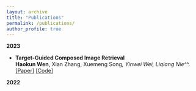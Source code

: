 ```yaml
---
layout: archive
title: "Publications"
permalink: /publications/
author_profile: true
---
```


**2023**
  - **Target-Guided Composed Image Retrieval**   
    **Haokun Wen**, Xian Zhang, Xuemeng Song<sup>*</sup>, Yinwei Wei, Liqiang Nie^*^.  
    [[Paper]](https://arxiv.org/pdf/2309.01366.pdf) [[Code]](https://anosite.wixsite.com/tg-cir)

**2022**
